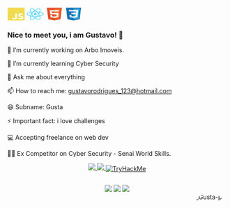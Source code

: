 <div style="display: inline_block"><br>
  <img align="center" alt="Gusta-Js" height="30" width="40" src="https://raw.githubusercontent.com/devicons/devicon/master/icons/javascript/javascript-plain.svg">
  <img align="center" alt="Gusta-React" height="30" width="40" src="https://raw.githubusercontent.com/devicons/devicon/master/icons/react/react-original.svg">
  <img align="center" alt="Gusta-HTML" height="30" width="40" src="https://raw.githubusercontent.com/devicons/devicon/master/icons/html5/html5-original.svg">
  <img align="center" alt="Gusta-CSS" height="30" width="40" src="https://raw.githubusercontent.com/devicons/devicon/master/icons/css3/css3-original.svg">
</div>

### Nice to meet you, i am Gustavo! 👋

🔭 I’m currently working on Arbo Imoveis.

🌱 I’m currently learning Cyber Security

💬 Ask me about everything

📫 How to reach me: gustavorodrigues_123@hotmail.com

😄 Subname: Gusta

⚡ Important fact: i love challenges

💻 Accepting freelance on web dev

🐱‍💻 Ex Competitor on Cyber Security - Senai World Skills.
 
<div align="center">
  <a href="https://github.com/gustavorodrigiuesdev">
  <img height="180em" src="https://github-readme-stats.vercel.app/api?username=gustavorodrigiuesdev&show_icons=true&theme=dark&include_all_commits=true&count_private=true"/>
  <img height="180em" src="https://github-readme-stats.vercel.app/api/top-langs/?username=gustavorodrigiuesdev&layout=compact&langs_count=7&theme=dark"/>
  <img align="center" src="https://tryhackme-badges.s3.amazonaws.com/Gustaviinhoow.png" alt="TryHackMe" href="https://tryhackme.com/p/Gustaviinhoow">
 
</div>

  ##
 
<div align="center">  
  <a href="https://www.instagram.com/_goxtavu/" target="_blank"><img src="https://img.shields.io/badge/-Instagram-%23E4405F?style=for-the-badge&logo=instagram&logoColor=white" target="_blank"></a>
 	<a href="https://www.twitch.tv/gustavotomatee" target="_blank"><img src="https://img.shields.io/badge/Twitch-9146FF?style=for-the-badge&logo=twitch&logoColor=white" target="_blank"></a>  
  <a href="https://www.linkedin.com/in/gustavo-domingos-rodrigues-9a29b9187/" target="_blank"><img src="https://img.shields.io/badge/-LinkedIn-%230077B5?style=for-the-badge&logo=linkedin&logoColor=white" target="_blank"></a> 
</div>
 
<div>
 <img align="right" alt="Gusta-pic" height="150" style="border-radius:50px;" src="https://i.makeagif.com/media/11-10-2015/_4moNo.gif">
</div>
